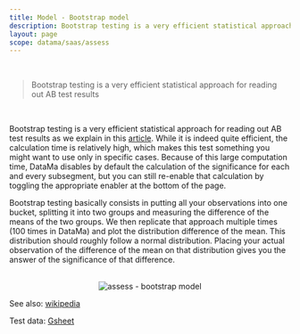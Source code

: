 ```yaml
---
title: Model - Bootstrap model
description: Bootstrap testing is a very efficient statistical approach for reading out AB test results
layout: page
scope: datama/saas/assess
---
```


<br>

> Bootstrap testing is a very efficient statistical approach for reading out AB test results

<br>

Bootstrap testing is a very efficient statistical approach for reading out AB test results as we explain in this [article](https://www.linkedin.com/pulse/ab-test-optimisation-earlier-decisions-new-readout-de-b%C3%A9naz%C3%A9/?trk=portfolio_article-card_title). While it is indeed quite efficient, the calculation time is relatively high, which makes this test something you might want to use only in specific cases. Because of this large computation time, DataMa disables by default the calculation of the significance for each and every subsegment, but you can still re-enable that calculation by toggling the appropriate enabler at the bottom of the page.

Bootstrap testing basically consists in putting all your observations into one bucket, splitting it into two groups and measuring the difference of the means of the two groups. We then replicate that approach multiple times (100 times in DataMa) and plot the distribution difference of the mean. This distribution should roughly follow a normal distribution. Placing your actual observation of the difference of the mean on that distribution gives you the answer of the significance of that difference.

<br>

<center><img src="{{site.url}}/{{site.baseurl}}/core_app/new/assess/images/assess_bootstrap.png" alt="assess - bootstrap model" /></center>

See also: [wikipedia](https://en.wikipedia.org/wiki/Bootstrapping_(statistics))

Test data: [Gsheet](https://docs.google.com/spreadsheets/d/1bNEeqm5CfpPmYPr_t4ff1xcJkSBKoVvwJd4vKB0sDzs/edit#gid=1756377864)

<br>


